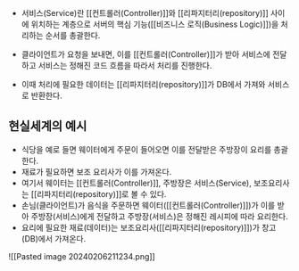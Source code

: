 - 서비스(Service)란 [[컨트롤러(Controller)]]와 [[리파지터리(repository)]] 사이에 위치하는 계층으로 서버의 핵심 기능([[비즈니스 로직(Business Logic)]])을 처리하는 순서를 총괄한다.

-  클라이언트가 요청을 보내면, 이를 [[컨트롤러(Controller)]]가 받아 서비스에 전달하고 서비스는 정해진 코드 흐름을 따라서 처리를 진행한다.
- 이때 처리에 필요한 데이터는 [[리파지터리(repository)]]가 DB에서 가져와 서비스로 반환한다.

## 현실세계의 예시

- 식당을 예로 들면 웨이터에게 주문이 들어오면 이를 전달받은 주방장이 요리를 총괄한다.
- 재료가 필요하면 보조 요리사가 이를 가져온다.
- 여기서 웨이터는 [[컨트롤러(Controller)]], 주방장은 서비스(Service), 보조요리사는 [[리파지터리(repository)]]로 볼 수 있다.
- 손님(클라이언트)가 음식을 주문하면 웨이터([[컨트롤러(Controller)]])가 이를 받아 주방장(서비스)에게 전달하고 주방장(서비스)은 정해진 레시피에 따라 요리한다.
- 요리에 필요한 재료(데이터)는  보조요리사([[리파지터리(repository)]])가 창고(DB)에서 가져온다.

![[Pasted image 20240206211234.png]]